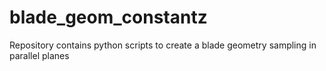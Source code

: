 # blade_geom_constantz
Repository contains python scripts to create a blade geometry sampling in parallel planes
